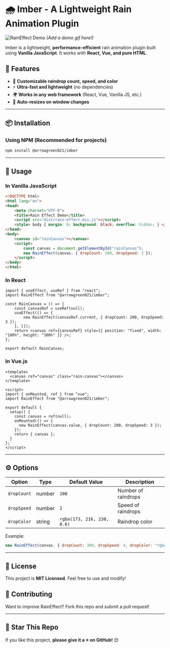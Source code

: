 # 🌧️ Imber - A Lightweight Rain Animation Plugin

![RainEffect Demo](https://your-demo-link.com/demo.gif) *(Add a demo gif here!)*

Imber is a lightweight, **performance-efficient** rain animation plugin built using **Vanilla JavaScript**. It works with **React, Vue, and pure HTML**.

## 🚀 Features
- 🎨 **Customizable raindrop count, speed, and color**
- ⚡ **Ultra-fast and lightweight** (no dependencies)
- 🌍 **Works in any web framework** (React, Vue, Vanilla JS, etc.)
- 📏 **Auto-resizes on window changes**

---

## 📦 Installation

### **Using NPM** (Recommended for projects)
```sh
npm install @arrowgreen021/imber
```

---

## 🎨 Usage

### **In Vanilla JavaScript**
```html
<!DOCTYPE html>
<html lang="en">
<head>
    <meta charset="UTF-8">
    <title>Rain Effect Demo</title>
    <script src="dist/rain-effect.min.js"></script>
    <style> body { margin: 0; background: black; overflow: hidden; } </style>
</head>
<body>
    <canvas id="rainCanvas"></canvas>
    <script>
        const canvas = document.getElementById("rainCanvas");
        new RainEffect(canvas, { dropCount: 200, dropSpeed: 3 });
    </script>
</body>
</html>
```

### **In React**
```tsx
import { useEffect, useRef } from "react";
import RainEffect from "@arrowgreen021/imber";

const RainCanvas = () => {
    const canvasRef = useRef(null);
    useEffect(() => {
        new RainEffect(canvasRef.current, { dropCount: 200, dropSpeed: 3 });
    }, []);
    return <canvas ref={canvasRef} style={{ position: "fixed", width: "100%", height: "100%" }} />;
};

export default RainCanvas;
```

### **In Vue.js**
```vue
<template>
  <canvas ref="canvas" class="rain-canvas"></canvas>
</template>

<script>
import { onMounted, ref } from "vue";
import RainEffect from "@arrowgreen021/imber";

export default {
  setup() {
    const canvas = ref(null);
    onMounted(() => {
      new RainEffect(canvas.value, { dropCount: 200, dropSpeed: 3 });
    });
    return { canvas };
  }
};
</script>
```

---

## ⚙️ Options

| Option       | Type    | Default Value | Description |
|-------------|--------|---------------|-------------|
| `dropCount` | number | `100`         | Number of raindrops |
| `dropSpeed` | number | `2`           | Speed of raindrops |
| `dropColor` | string | `rgba(173, 216, 230, 0.6)` | Raindrop color |

Example:
```js
new RainEffect(canvas, { dropCount: 300, dropSpeed: 4, dropColor: "rgba(0, 255, 255, 0.5)" });
```

---

## 📜 License
This project is **MIT Licensed**. Feel free to use and modify!

## 🤝 Contributing
Want to improve RainEffect? Fork this repo and submit a pull request!

---

## 🌟 Star This Repo
If you like this project, **please give it a ⭐ on GitHub!** 😊

